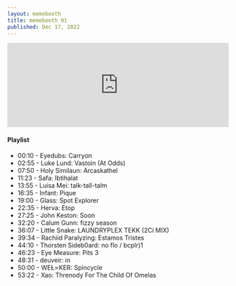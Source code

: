 ```yaml
---
layout: memebooth
title: memebooth 01
published: Dec 17, 2022
---
```


<iframe title="Embed Player" style="border: medium;" src="https://play.libsyn.com/embed/episode/id/25359168/height/192/theme/modern/size/large/thumbnail/yes/custom-color/eeeeee/time-start/00:00:00/hide-playlist/yes/hide-subscribe/yes/hide-share/yes/download/yes/font-color/333333" height="192" width="100%" scrolling="no" allowfullscreen="" webkitallowfullscreen="true" mozallowfullscreen="true" oallowfullscreen="true" msallowfullscreen="true"></iframe>

<h4>Playlist</h4>

- 00:10 - Eyedubs: Carryon
- 02:55 - Luke Lund: Vastoin (At Odds)
- 07:50 - Holy Similaun: Arcaskathel
- 11:23 - Safa: Ibtihalat
- 13:55 - Luisa Mei: talk-tall-talm
- 16:35 - Infant: Pique
- 19:00 - Glass: Spot Explorer
- 22:35 - Herva: Etop
- 27:25 - John Keston: Soon
- 32:20 - Calum Gunn: fizzy season
- 36:07 - Little Snake: LAUNDRYPLEX TEKK (2Ci MIX)
- 39:34 - Rachiid Paralyzing: Estamos Tristes
- 44:10 - Thorsten Sideb0ard: no flo / bcplr)1
- 46:23 - Eye Measure: Pits 3
- 48:31 - deuveir: in
- 50:00 - WEȽ∝KER: Spincycle
- 53:22 - Xao: Threnody For The Child Of Omelas
